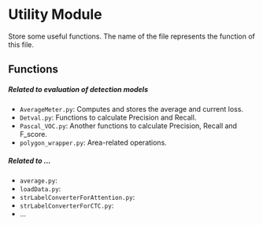 # Utility Module
Store some useful functions.
The name of the file represents the function of this file.

## Functions

##### Related to evaluation of detection models
- `AverageMeter.py`: Computes and stores the average and current loss.
- `Detval.py`: Functions to calculate Precision and Recall.
- `Pascal_VOC.py`: Another functions to calculate Precision, Recall and F_score.
- `polygon_wrapper.py`: Area-related operations.

##### Related to ...
- `average.py`:
- `loadData.py`:
- `strLabelConverterForAttention.py`: 
- `strLabelConverterForCTC.py`:
- ...